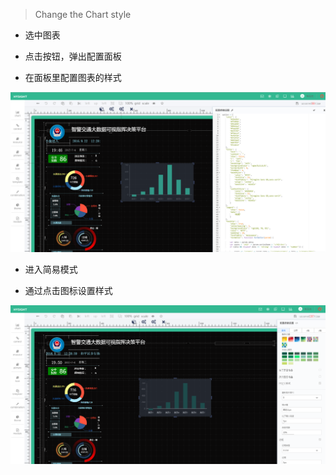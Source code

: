 > Change the Chart style

* 选中图表

* 点击按钮，弹出配置面板

* 在面板里配置图表的样式

![](/assets/chart_04.png)

* 进入简易模式

* 通过点击图标设置样式

![](/assets/chart_05.png)

